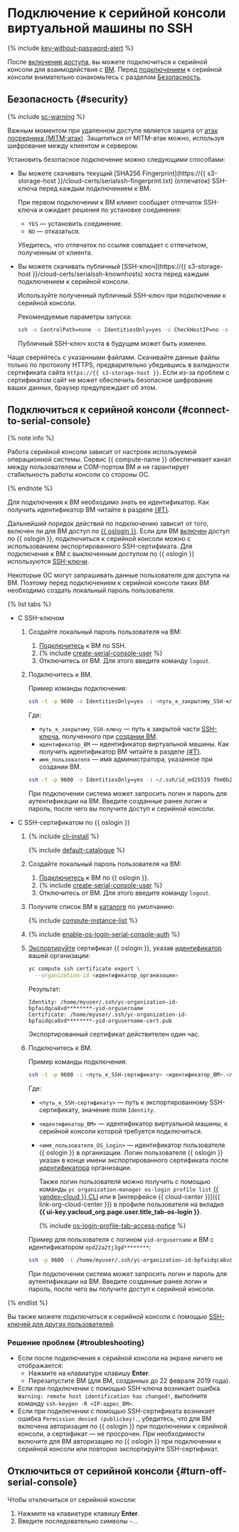 # Подключение к серийной консоли виртуальной машины по SSH

{% include [key-without-password-alert](../../../_includes/compute/key-without-password-alert.md) %}

После [включения доступа](./index.md), вы можете подключиться к серийной консоли для взаимодействия с [ВМ](../../concepts/vm.md). Перед [подключением](../../../glossary/ssh-keygen.md) к серийной консоли внимательно ознакомьтесь с разделом [Безопасность](#security).

## Безопасность {#security}

{% include [sc-warning](../../../_includes/compute/serial-console-warning.md) %}

Важным моментом при удаленном доступе является защита от [атак посредника (MITM-атак)](https://ru.wikipedia.org/wiki/Атака_посредника). Защититься от MITM-атак можно, используя шифрование между клиентом и сервером.

Установить безопасное подключение можно следующими способами:
* Вы можете скачивать текущий [SHA256 Fingerprint](https://{{ s3-storage-host }}/cloud-certs/serialssh-fingerprint.txt) (отпечаток) SSH-ключа перед каждым подключением к ВМ.

  При первом подключении к ВМ клиент сообщает отпечаток SSH-ключа и ожидает решения по установке соединения:
  * `YES` — установить соединение.
  * `NO` — отказаться.

  Убедитесь, что отпечаток по ссылке совпадает с отпечатком, полученным от клиента.
* Вы можете скачивать публичный [SSH-ключ](https://{{ s3-storage-host }}/cloud-certs/serialssh-knownhosts) хоста перед каждым подключением к серийной консоли.

  Используйте полученный публичный SSH-ключ при подключении к серийной консоли.

  Рекомендуемые параметры запуска:

  ```bash
  ssh -o ControlPath=none -o IdentitiesOnly=yes -o CheckHostIP=no -o StrictHostKeyChecking=yes -o UserKnownHostsFile=./serialssh-knownhosts -p 9600 -i ~/.ssh/<имя_закрытого_SSH-ключа> <идентификатор_ВМ>.<имя_пользователя>@{{ serial-ssh-host }}
  ```

  Публичный SSH-ключ хоста в будущем может быть изменен.

Чаще сверяйтесь с указанными файлами. Скачивайте данные файлы только по протоколу HTTPS, предварительно убедившись в валидности сертификата сайта `https://{{ s3-storage-host }}`. Если из-за проблем с сертификатом сайт не может обеспечить безопасное шифрование ваших данных, браузер предупреждает об этом.

## Подключиться к серийной консоли {#connect-to-serial-console}

{% note info %}

Работа серийной консоли зависит от настроек используемой операционной системы. Сервис {{ compute-name }} обеспечивает канал между пользователем и COM-портом ВМ и не гарантирует стабильность работы консоли со стороны ОС.

{% endnote %}

Для подключения к ВМ необходимо знать ее идентификатор. Как получить идентификатор ВМ читайте в разделе [{#T}](../vm-info/get-info.md).

Дальнейший порядок действий по подключению зависит от того, включен ли для ВМ доступ по [{{ oslogin }}](../../../organization/concepts/os-login.md). Если для ВМ [включен](../vm-connect/enable-os-login.md) доступ по {{ oslogin }}, подключиться к серийной консоли можно с использованием экспортированного SSH-сертификата. Для подключения к ВМ с выключенным доступом по {{ oslogin }} используются [SSH-ключи](../../../glossary/ssh-keygen.md).

Некоторые ОС могут запрашивать данные пользователя для доступа на ВМ. Поэтому перед подключением к серийной консоли таких ВМ необходимо создать локальный пароль пользователя.

{% list tabs %}

- С SSH-ключом

  1. Создайте локальный пароль пользователя на ВМ:
      1. [Подключитесь](../vm-connect/ssh.md) к ВМ по SSH.
      1. {% include [create-serial-console-user](../../../_includes/compute/create-serial-console-user.md) %}
      1. Отключитесь от ВМ. Для этого введите команду `logout`.

  1. Подключитесь к ВМ.

      Пример команды подключения:

      ```bash
      ssh -t -p 9600 -o IdentitiesOnly=yes -i <путь_к_закрытому_SSH-ключу> <идентификатор_ВМ>.<имя_пользователя>@{{ serial-ssh-host }}
      ```

      Где: 
      * `путь_к_закрытому_SSH-ключу` — путь к закрытой части [SSH-ключа](../vm-connect/ssh.md#creating-ssh-keys), полученного при [создании ВМ](../vm-create/create-linux-vm.md).
      * `идентификатор_ВМ` — идентификатор виртуальной машины. Как получить идентификатор ВМ читайте в разделе [{#T}](../vm-info/get-info.md).
      * `имя_пользователя` — имя администратора, указанное при создании ВМ.

      ```bash
      ssh -t -p 9600 -o IdentitiesOnly=yes -i ~/.ssh/id_ed25519 fhm0b28lgfp4********.yc-user@{{ serial-ssh-host }}
      ```

      При подключении система может запросить логин и пароль для аутентификации на ВМ. Введите созданные ранее логин и пароль, после чего вы получите доступ к серийной консоли.

- С SSH-сертификатом по {{ oslogin }}

  1. {% include [cli-install](../../../_includes/cli-install.md) %}

      {% include [default-catalogue](../../../_includes/default-catalogue.md) %}

  1. Создайте локальный пароль пользователя на ВМ:
      1. [Подключитесь](../vm-connect/os-login.md) к ВМ по {{ oslogin }}.
      1. {% include [create-serial-console-user](../../../_includes/compute/create-serial-console-user.md) %}
      1. Отключитесь от ВМ. Для этого введите команду `logout`.

  1. Получите список ВМ в [каталоге](../../../resource-manager/concepts/resources-hierarchy.md#folder) по умолчанию:

      {% include [compute-instance-list](../../_includes_service/compute-instance-list.md) %}

  1. {% include [enable-os-login-serial-console-auth](../../../_includes/compute/enable-os-login-serial-console-auth.md) %}

  1. [Экспортируйте](../vm-connect/os-login-export-certificate.md) сертификат {{ oslogin }}, указав [идентификатор](../../../organization/operations/organization-get-id.md) вашей организации:

      ```bash
      yc compute ssh certificate export \
        --organization-id <идентификатор_организации>
      ```

      Результат:

      ```text
      Identity: /home/myuser/.ssh/yc-organization-id-bpfaidqca8vd********-yid-orgusername
      Certificate: /home/myuser/.ssh/yc-organization-id-bpfaidqca8vd********-yid-orgusername-cert.pub
      ```

      Экспортированный сертификат действителен один час.

  1. Подключитесь к ВМ.

      Пример команды подключения:

      ```bash
      ssh -t -p 9600 -i <путь_к_SSH-сертификату> <идентификатор_ВМ>.<логин_пользователя_OS_Login>@{{ serial-ssh-host }}
      ```

      Где:
      * `<путь_к_SSH-сертификату>` — путь к экспортированному SSH-сертификату, значение поля `Identity`.
      * `<идентификатор_ВМ>` — идентификатор виртуальной машины, к серийной консоли которой требуется подключиться.
      * `<имя_пользователя_OS_Login>` — идентификатор пользователя {{ oslogin }} в организации. Логин пользователя {{ oslogin }} указан в конце имени экспортированного сертификата после [идентификатора](../../../organization/operations/organization-get-id.md) организации.

          Также логин пользователя можно получить с помощью команды `yc organization-manager os-login profile list` [{{ yandex-cloud }} CLI](../../../cli/cli-ref/managed-services/organization-manager/oslogin/profile/list.md) или в [интерфейсе {{ cloud-center }}]({{ link-org-cloud-center }}) в профиле пользователя на вкладке **{{ ui-key.yacloud_org.page.user.title_tab-os-login }}**.

          {% include [os-login-profile-tab-access-notice](../../../_includes/organization/os-login-profile-tab-access-notice.md) %}

      Пример для пользователя с логином `yid-orgusername` и ВМ с идентификатором `epd22a2tj3gd********`:

      ```bash
      ssh -p 9600 -i /home/myuser/.ssh/yc-organization-id-bpfaidqca8vd********-yid-orgusername epd22a2tj3gd********.yid-orgusername@{{ serial-ssh-host }}
      ```

      При подключении система может запросить логин и пароль для аутентификации на ВМ. Введите созданные ранее логин и пароль, после чего вы получите доступ к серийной консоли.

{% endlist %}

Вы также можете подключиться к серийной консоли с помощью [SSH-ключей для других пользователей](../vm-connect/ssh.md#vm-authorized-keys).


### Решение проблем {#troubleshooting}

* Если после подключения к серийной консоли на экране ничего не отображается:
  * Нажмите на клавиатуре клавишу **Enter**.
  * Перезапустите ВМ (для ВМ, созданных до 22 февраля 2019 года).
* Если при подключении с помощью SSH-ключа возникает ошибка `Warning: remote host identification has changed!`, выполните команду `ssh-keygen -R <IP-адрес_ВМ>`.
* Если при подключении с помощью SSH-сертификата возникает ошибка `Permission denied (publickey).`, убедитесь, что для ВМ включена авторизация по {{ oslogin }} при подключении к серийной консоли, а сертификат — не просрочен. При необходимости включите для ВМ авторизацию по {{ oslogin }} при подключении к серийной консоли или повторно экспортируйте SSH-сертификат.

## Отключиться от серийной консоли {#turn-off-serial-console}

Чтобы отключиться от серийной консоли:
1. Нажмите на клавиатуре клавишу **Enter**.
1. Введите последовательно символы `~.`.